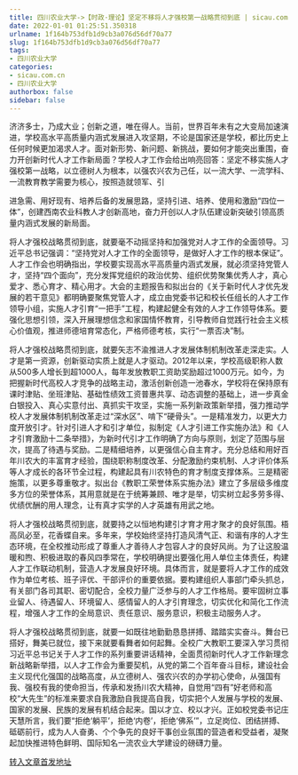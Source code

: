 ```yaml
---
title: 四川农业大学->【时政·理论】坚定不移将人才强校第一战略贯彻到底 | sicau.com.cn
date: 2022-01-01 01:25:51.350318
urlname: 1f164b753dfb1d9cb3a076d56df70a77
slug: 1f164b753dfb1d9cb3a076d56df70a77
tags: 
- 四川农业大学
categories:
- sicau.com.cn
- 四川农业大学
authorbox: false
sidebar: false
---
```

济济多士，乃成大业；创新之道，唯在得人。当前，世界百年未有之大变局加速演进，学校高水平高质量内涵式发展进入攻坚期，不论是国家还是学校，都比历史上任何时候更加渴求人才。面对新形势、新问题、新挑战，要如何才能突出重围，奋力开创新时代人才工作新局面？学校人才工作会给出响亮回答：坚定不移实施人才强校第一战略，以立德树人为根本，以强农兴农为己任，以一流大学、一流学科、一流教育教学需要为核心，按照造就领军、引
<!--more-->
进急需、用好现有、培养后备的发展思路，坚持引进、培养、使用和激励“四位一体”，创建西南农业科教人才创新高地，奋力开创以人才队伍建设新突破引领高质量内涵式发展的新局面。

将人才强校战略贯彻到底，就要毫不动摇坚持和加强党对人才工作的全面领导。习近平总书记强调：“坚持党对人才工作的全面领导，是做好人才工作的根本保证”。人才工作会也明确指出，学校要实现高水平高质量内涵式发展，就必须坚持党管人才，坚持“四个面向”，充分发挥党组织的政治优势、组织优势聚集优秀人才，真心爱才、悉心育才、精心用才。大会的主题报告和拟出台的《关于新时代人才优先发展的若干意见》都明确要聚焦党管人才，成立由党委书记和校长任组长的人才工作领导小组，实施人才引育“一把手”工程，构建起健全有效的人才工作领导体系。要强化思想引领，深入开展理想信念和家国情怀教育，引导教师自觉践行社会主义核心价值观，推进师德培育常态化，严格师德考核，实行“一票否决”制。

将人才强校战略贯彻到底，就要矢志不渝推进人才发展体制机制改革走深走实。人才是第一资源，创新驱动实质上就是人才驱动。2012年以来，学校高级职称人数从500多人增长到超1000人，每年发放教职工资助奖励超过1000万元。如今，为把握新时代高校人才竞争的战略主动，激活创新创造一池春水，学校将在保持原有课时津贴、坐班津贴、基础性绩效工资普惠共享、动态调整的基础上，进一步真金白银投入、真心实意付出、真抓实干攻坚，实施一系列新政策新举措，强力推动学校人才发展体制机制改革走过“深水区”、啃下“硬骨头”。一是精准发力，以更大力度开放引才。针对引进人才和引才单位，拟制定《人才引进工作实施办法》和《人才引育激励十二条举措》，为新时代引才工作明确了方向与原则，划定了范围与层次，提高了待遇与奖励。二是精细培养，以更强信心自主育才。充分总结和用好百年川农大的丰富育才经验，围绕职称制度改革、分配激励约束机制、人才评价体系等人才成长的各环节全过程，构建起具有川农特色的育才制度支撑体系。三是精密施策，以更多尊重敬才。拟出台《教职工荣誉体系实施办法》建立了多层级多维度多方位的荣誉体系，其用意就是在于统筹兼顾、唯才是举，切实树立起多劳多得、优绩优酬的用人理念，让有真才实学的人才英雄有用武之地。

将人才强校战略贯彻到底，就要持之以恒地构建引才育才用才聚才的良好氛围。梧高凤必至，花香蝶自来。多年来，学校始终坚持打造风清气正、和谐有序的人才生态环境，在全校推动形成了尊重人才善待人才包容人才的良好风尚。为了让这股温暖和煦、积极进取的春风四季常在，学校明确提出要强化用人单位主体责任，构建人才工作联动机制，营造人才发展良好环境。具体而言，就是要将人才工作的成效作为单位考核、班子评优、干部评价的重要依据。要构建组织人事部门牵头抓总，有关部门各司其职、密切配合，全校力量广泛参与的人才工作格局。要牢固树立事业留人、待遇留人、环境留人、感情留人的人才引育理念，切实优化和简化工作流程，增强人才工作的全局意识、责任意识、服务意识，积极主动服务人才。

将人才强校战略贯彻到底，就要一如既往地勤勤恳恳拼搏、踏踏实实奋斗。舞台已搭好，舞美已就位，接下来就要看舞者如何起舞。全校广大教职工要深入学习贯彻习近平总书记关于人才工作的系列重要讲话精神，全面贯彻新时代人才工作新理念新战略新举措，以人才工作会为重要契机，从党的第二个百年奋斗目标，建设社会主义现代化强国的战略高度，从立德树人、强农兴农的办学初心使命，从强国有我、强校有我的使命担当，传承和发扬川农大精神，自觉用“四有”好老师和高校“大先生”的标准来要求自我激励自我提高自我，切实把个人发展与学校的发展、国家的发展、民族的发展有机结合起来。国以才立、校以才兴。正如校党委书记庄天慧所言，我们要“拒绝‘躺平’，拒绝‘内卷’，拒绝‘佛系’”，立足岗位、团结拼搏、砥砺前行，成为人人奋勇、个个争先的良好干事创业氛围的营造者和受益者，凝聚起加快推进特色鲜明、国际知名一流农业大学建设的磅礴力量。



[转入文章首发地址](https://news.sicau.edu.cn/info/1135/66237.htm)